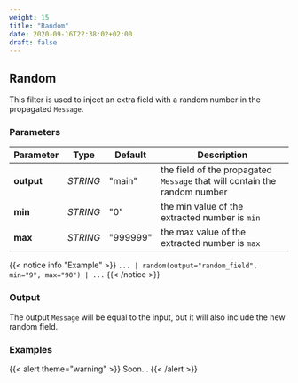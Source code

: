 ```yaml
---
weight: 15
title: "Random"
date: 2020-09-16T22:38:02+02:00
draft: false
---
```


## Random

This filter is used to inject an extra field with a random number in the propagated `Message`.  

### Parameters

 | Parameter | Type | Default | Description 
 | --- | --- | --- | --- |
 | **output** | _STRING_ | "main" | the field of the propagated `Message` that will contain the random number |
 | **min** | _STRING_ | "0" | the min value of the extracted number is `min` |
 | **max** | _STRING_ | "999999" | the max value of the extracted number is `max` |

{{< notice info "Example" >}} 
`... | random(output="random_field", min="9", max="90") | ...`
{{< /notice >}}

### Output

The output `Message` will be equal to the input, but it will also include the new random field.

### Examples

{{< alert theme="warning" >}}
Soon...
{{< /alert >}} 